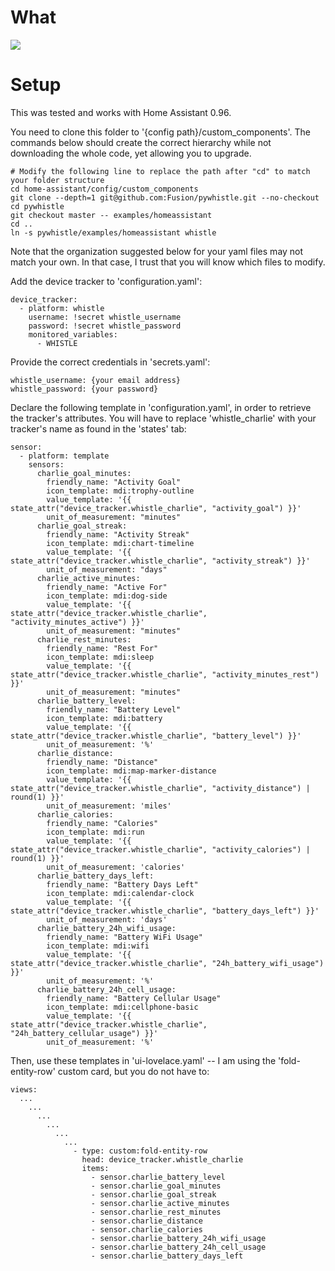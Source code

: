 # What

![](https://community-home-assistant-assets.s3.dualstack.us-west-2.amazonaws.com/original/3X/0/b/0bad2a8e1b4494b8c7ae209a103c8cf142c7543f.jpeg)

# Setup

This was tested and works with Home Assistant 0.96.

You need to clone this folder to '{config path}/custom_components'.
The commands below should create the correct hierarchy while not downloading the whole code, yet allowing you to upgrade.

```
# Modify the following line to replace the path after "cd" to match your folder structure
cd home-assistant/config/custom_components
git clone --depth=1 git@github.com:Fusion/pywhistle.git --no-checkout
cd pywhistle
git checkout master -- examples/homeassistant
cd ..
ln -s pywhistle/examples/homeassistant whistle
```

Note that the organization suggested below for your yaml files may not match your own. In that case, I trust that you will know which files to modify.

Add the device tracker to 'configuration.yaml':

```
device_tracker:
  - platform: whistle
    username: !secret whistle_username
    password: !secret whistle_password
    monitored_variables:
      - WHISTLE
```

Provide the correct credentials in 'secrets.yaml':

```
whistle_username: {your email address}
whistle_password: {your password}
```

Declare the following template in 'configuration.yaml', in order to retrieve the tracker's attributes.
You will have to replace 'whistle_charlie' with your tracker's name as found in the 'states' tab:

```
sensor:
  - platform: template
    sensors:
      charlie_goal_minutes:
        friendly_name: "Activity Goal"
        icon_template: mdi:trophy-outline
        value_template: '{{ state_attr("device_tracker.whistle_charlie", "activity_goal") }}'
        unit_of_measurement: "minutes"
      charlie_goal_streak:
        friendly_name: "Activity Streak"
        icon_template: mdi:chart-timeline
        value_template: '{{ state_attr("device_tracker.whistle_charlie", "activity_streak") }}'
        unit_of_measurement: "days"
      charlie_active_minutes:
        friendly_name: "Active For"
        icon_template: mdi:dog-side
        value_template: '{{ state_attr("device_tracker.whistle_charlie", "activity_minutes_active") }}'
        unit_of_measurement: "minutes"
      charlie_rest_minutes:
        friendly_name: "Rest For"
        icon_template: mdi:sleep
        value_template: '{{ state_attr("device_tracker.whistle_charlie", "activity_minutes_rest") }}'
        unit_of_measurement: "minutes"
      charlie_battery_level:
        friendly_name: "Battery Level"
        icon_template: mdi:battery
        value_template: '{{ state_attr("device_tracker.whistle_charlie", "battery_level") }}'
        unit_of_measurement: '%'
      charlie_distance:
        friendly_name: "Distance"
        icon_template: mdi:map-marker-distance
        value_template: '{{ state_attr("device_tracker.whistle_charlie", "activity_distance") | round(1) }}'
        unit_of_measurement: 'miles'
      charlie_calories:
        friendly_name: "Calories"
        icon_template: mdi:run
        value_template: '{{ state_attr("device_tracker.whistle_charlie", "activity_calories") | round(1) }}'
        unit_of_measurement: 'calories'
      charlie_battery_days_left:
        friendly_name: "Battery Days Left"
        icon_template: mdi:calendar-clock
        value_template: '{{ state_attr("device_tracker.whistle_charlie", "battery_days_left") }}'
        unit_of_measurement: 'days'
      charlie_battery_24h_wifi_usage:
        friendly_name: "Battery WiFi Usage"
        icon_template: mdi:wifi
        value_template: '{{ state_attr("device_tracker.whistle_charlie", "24h_battery_wifi_usage") }}'
        unit_of_measurement: '%'
      charlie_battery_24h_cell_usage:
        friendly_name: "Battery Cellular Usage"
        icon_template: mdi:cellphone-basic
        value_template: '{{ state_attr("device_tracker.whistle_charlie", "24h_battery_cellular_usage") }}'
        unit_of_measurement: '%'
```

Then, use these templates in 'ui-lovelace.yaml' -- 
I am using the 'fold-entity-row' custom card, but you do not have to:

```
views:
  ...
    ...
      ...
        ...
          ...
            ...
              - type: custom:fold-entity-row
                head: device_tracker.whistle_charlie
                items:
                  - sensor.charlie_battery_level
                  - sensor.charlie_goal_minutes
                  - sensor.charlie_goal_streak
                  - sensor.charlie_active_minutes
                  - sensor.charlie_rest_minutes
                  - sensor.charlie_distance
                  - sensor.charlie_calories
                  - sensor.charlie_battery_24h_wifi_usage
                  - sensor.charlie_battery_24h_cell_usage
                  - sensor.charlie_battery_days_left

```
